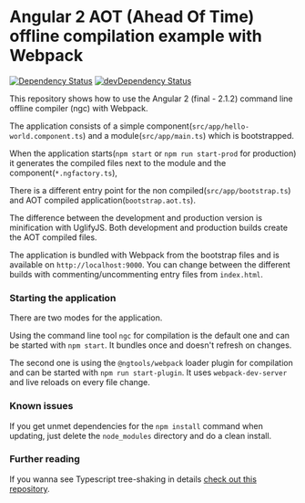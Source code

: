 # Angular 2 AOT (Ahead Of Time) offline compilation example with Webpack
[![Dependency Status](https://david-dm.org/blacksonic/angular2-aot-webpack.svg)](https://david-dm.org/blacksonic/angular2-aot-webpack)
[![devDependency Status](https://david-dm.org/blacksonic/angular2-aot-webpack/dev-status.svg)](https://david-dm.org/blacksonic/angular2-aot-webpack?type=dev)

This repository shows how to use the Angular 2 (final - 2.1.2) command line offline compiler (ngc) with Webpack.

The application consists of a simple component(```src/app/hello-world.component.ts```) 
and a module(```src/app/main.ts```) which is bootstrapped.

When the application starts(```npm start``` or ```npm run start-prod``` for production) 
it generates the compiled files next to the module and the component(```*.ngfactory.ts```),

There is a different entry point for the non compiled(```src/app/bootstrap.ts```)
and AOT compiled application(```bootstrap.aot.ts```).

The difference between the development and production version is minification with UglifyJS.
Both development and production builds create the AOT compiled files.

The application is bundled with Webpack from the bootstrap files and is available on ```http://localhost:9000```.
You can change between the different builds with commenting/uncommenting entry files from ```index.html```.

### Starting the application

There are two modes for the application.

Using the command line tool ```ngc``` for compilation is the default one 
and can be started with ```npm start```. It bundles once and doesn't refresh on changes.

The second one is using the ```@ngtools/webpack``` loader plugin for compilation
and can be started with ```npm run start-plugin```. It uses ```webpack-dev-server``` and 
live reloads on every file change.

### Known issues

If you get unmet dependencies for the ```npm install``` command when updating,
just delete the ```node_modules``` directory and do a clean install.

### Further reading

If you wanna see Typescript tree-shaking in details
[check out this repository](https://github.com/blacksonic/typescript-webpack-tree-shaking).
